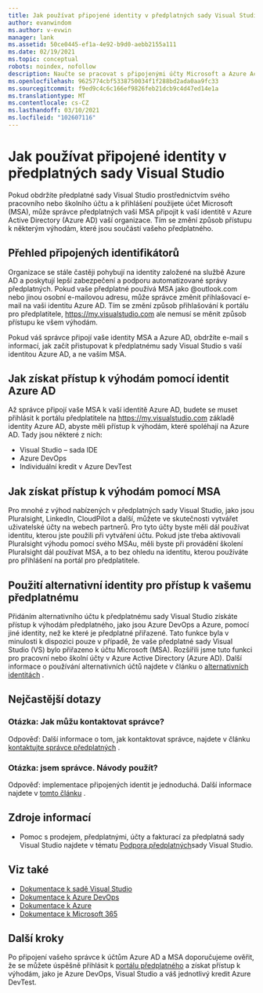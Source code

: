 ```yaml
---
title: Jak používat připojené identity v předplatných sady Visual Studio | Microsoft Docs
author: evanwindom
ms.author: v-evwin
manager: lank
ms.assetid: 50ce0445-ef1a-4e92-b9d0-aebb2155a111
ms.date: 02/19/2021
ms.topic: conceptual
robots: noindex, nofollow
description: Naučte se pracovat s připojenými účty Microsoft a Azure Active Directorymi identitami.
ms.openlocfilehash: 9625774cbf5338750034f1f288bd2ada0aa9fc33
ms.sourcegitcommit: f9ed9c4c6c166ef9826feb21dcb9c4d47ed14e1a
ms.translationtype: MT
ms.contentlocale: cs-CZ
ms.lasthandoff: 03/10/2021
ms.locfileid: "102607116"
---
```

# <a name="how-to-use-connected-identities-in-visual-studio-subscriptions"></a>Jak používat připojené identity v předplatných sady Visual Studio
Pokud obdržíte předplatné sady Visual Studio prostřednictvím svého pracovního nebo školního účtu a k přihlášení použijete účet Microsoft (MSA), může správce předplatných vaši MSA připojit k vaší identitě v Azure Active Directory (Azure AD) vaší organizace.  Tím se změní způsob přístupu k některým výhodám, které jsou součástí vašeho předplatného. 

## <a name="overview-of-connected-ids"></a>Přehled připojených identifikátorů
Organizace se stále častěji pohybují na identity založené na službě Azure AD a poskytují lepší zabezpečení a podporu automatizované správy předplatných.  Pokud vaše předplatné používá MSA jako @outlook.com nebo jinou osobní e-mailovou adresu, může správce změnit přihlašovací e-mail na vaši identitu Azure AD.  Tím se změní způsob přihlašování k portálu pro předplatitele, https://my.visualstudio.com ale nemusí se měnit způsob přístupu ke všem výhodám.  

Pokud váš správce připojí vaše identity MSA a Azure AD, obdržíte e-mail s informací, jak začít přistupovat k předplatnému sady Visual Studio s vaší identitou Azure AD, a ne vaším MSA. 

## <a name="how-to-access-benefits-using-azure-ad-identities"></a>Jak získat přístup k výhodám pomocí identit Azure AD
Až správce připojí vaše MSA k vaší identitě Azure AD, budete se muset přihlásit k portálu předplatitele na https://my.visualstudio.com základě identity Azure AD, abyste měli přístup k výhodám, které spoléhají na Azure AD.  Tady jsou některé z nich:
- Visual Studio – sada IDE
- Azure DevOps
- Individuální kredit v Azure DevTest

## <a name="how-to-access-benefits-using-your-msa"></a>Jak získat přístup k výhodám pomocí MSA
Pro mnohé z výhod nabízených v předplatných sady Visual Studio, jako jsou Pluralsight, LinkedIn, CloudPilot a další, můžete ve skutečnosti vytvářet uživatelské účty na webech partnerů.  Pro tyto účty byste měli dál používat identitu, kterou jste použili při vytváření účtu.  Pokud jste třeba aktivovali Pluralsight výhodu pomocí svého MSAu, měli byste při provádění školení Pluralsight dál používat MSA, a to bez ohledu na identitu, kterou používáte pro přihlášení na portál pro předplatitele.  

## <a name="use-an-alternate-identity-to-access-your-subscription"></a>Použití alternativní identity pro přístup k vašemu předplatnému
Přidáním alternativního účtu k předplatnému sady Visual Studio získáte přístup k výhodám předplatného, jako jsou Azure DevOps a Azure, pomocí jiné identity, než ke které je předplatné přiřazené. Tato funkce byla v minulosti k dispozici pouze v případě, že vaše předplatné sady Visual Studio (VS) bylo přiřazeno k účtu Microsoft (MSA). Rozšířili jsme tuto funkci pro pracovní nebo školní účty v Azure Active Directory (Azure AD).  Další informace o používání alternativních účtů najdete v článku o [alternativních identitách](vs-alternate-identity.md) . 

## <a name="frequently-asked-questions"></a>Nejčastější dotazy
### <a name="q-how-can-i-contact-my-admin-about-this"></a>Otázka: Jak můžu kontaktovat správce?
Odpověď: Další informace o tom, jak kontaktovat správce, najdete v článku [kontaktujte správce předplatných](contact-my-admin.md) .  

### <a name="q-im-an-admin--how-do-i-use-this"></a>Otázka: jsem správce.  Návody použít?
Odpověď: implementace připojených identit je jednoduchá.  Další informace najdete v [tomto článku](personal-email-sign-ins.md) . 

## <a name="resources"></a>Zdroje informací
- Pomoc s prodejem, předplatnými, účty a fakturací za předplatná sady Visual Studio najdete v tématu [Podpora předplatných](https://aka.ms/vssubscriberhelp)sady Visual Studio.

## <a name="see-also"></a>Viz také
- [Dokumentace k sadě Visual Studio](/visualstudio/)
- [Dokumentace k Azure DevOps](/azure/devops/)
- [Dokumentace k Azure](/azure/)
- [Dokumentace k Microsoft 365](/microsoft-365/)

## <a name="next-steps"></a>Další kroky
Po připojení vašeho správce k účtům Azure AD a MSA doporučujeme ověřit, že se můžete úspěšně přihlásit k [portálu předplatného](https://my.visualstudio.com?wt.mc_id=o~msft~docs) a získat přístup k výhodám, jako je Azure DevOps, Visual Studio a váš jednotlivý kredit Azure DevTest.